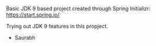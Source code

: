 Basic JDK 9 based project created through Spring Initializr: https://start.spring.io/

Trying out JDK 9 features in this propject.

- Saurabh